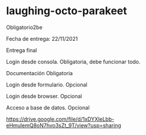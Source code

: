 # laughing-octo-parakeet
Obligatorio2be

Fecha de entrega: 22/11/2021
 

Entrega final

Login desde consola.    Obligatoria, debe funcionar todo.

Documentación           Obligatoria

Login desde formulario. Opcional

Login desde browser.    Opcional

Acceso a base de datos. Opcional

https://drive.google.com/file/d/1xDYXIeLbb-eHmulemQ8oN7hvo3sZt_9T/view?usp=sharing
